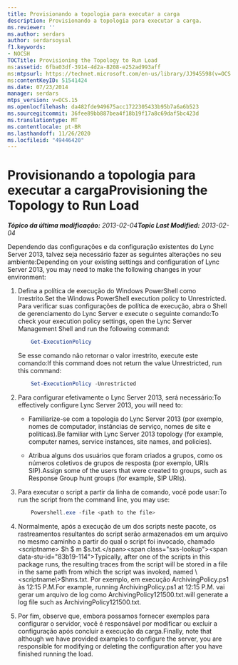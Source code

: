 ```yaml
---
title: Provisionando a topologia para executar a carga
description: Provisionando a topologia para executar a carga.
ms.reviewer: ''
ms.author: serdars
author: serdarsoysal
f1.keywords:
- NOCSH
TOCTitle: Provisioning the Topology to Run Load
ms:assetid: 6fba03df-3914-4d2a-8208-e252ad993aff
ms:mtpsurl: https://technet.microsoft.com/en-us/library/JJ945598(v=OCS.15)
ms:contentKeyID: 51541424
ms.date: 07/23/2014
manager: serdars
mtps_version: v=OCS.15
ms.openlocfilehash: da482fde949675acc1722305433b95b7a6a6b523
ms.sourcegitcommit: 36fee89bb887bea4f18b19f17a8c69daf5bc423d
ms.translationtype: MT
ms.contentlocale: pt-BR
ms.lasthandoff: 11/26/2020
ms.locfileid: "49446420"
---
```

# <a name="provisioning-the-topology-to-run-load"></a><span data-ttu-id="83b19-103">Provisionando a topologia para executar a carga</span><span class="sxs-lookup"><span data-stu-id="83b19-103">Provisioning the Topology to Run Load</span></span>

<div data-xmlns="http://www.w3.org/1999/xhtml">

<div class="topic" data-xmlns="http://www.w3.org/1999/xhtml" data-msxsl="urn:schemas-microsoft-com:xslt" data-cs="https://msdn.microsoft.com/">

<div data-asp="https://msdn2.microsoft.com/asp">



</div>

<div id="mainSection">

<div id="mainBody"><span data-ttu-id="83b19-104">

<span> </span></span><span class="sxs-lookup"><span data-stu-id="83b19-104">

<span> </span></span></span>

<span data-ttu-id="83b19-105">_**Tópico da última modificação:** 2013-02-04_</span><span class="sxs-lookup"><span data-stu-id="83b19-105">_**Topic Last Modified:** 2013-02-04_</span></span>

<div>

<span data-ttu-id="83b19-106">Dependendo das configurações e da configuração existentes do Lync Server 2013, talvez seja necessário fazer as seguintes alterações no seu ambiente:</span><span class="sxs-lookup"><span data-stu-id="83b19-106">Depending on your existing settings and configuration of Lync Server 2013, you may need to make the following changes in your environment:</span></span>

1.  <span data-ttu-id="83b19-107">Defina a política de execução do Windows PowerShell como Irrestrito.</span><span class="sxs-lookup"><span data-stu-id="83b19-107">Set the Windows PowerShell execution policy to Unrestricted.</span></span> <span data-ttu-id="83b19-108">Para verificar suas configurações de política de execução, abra o Shell de gerenciamento do Lync Server e execute o seguinte comando:</span><span class="sxs-lookup"><span data-stu-id="83b19-108">To check your execution policy settings, open the Lync Server Management Shell and run the following command:</span></span>

    ``` powershell
        Get-ExecutionPolicy
    ```        

    <span data-ttu-id="83b19-109">Se esse comando não retornar o valor irrestrito, execute este comando:</span><span class="sxs-lookup"><span data-stu-id="83b19-109">If this command does not return the value Unrestricted, run this command:</span></span>

    ``` powershell
        Set-ExecutionPolicy -Unrestricted
    ```

2.  <span data-ttu-id="83b19-110">Para configurar efetivamente o Lync Server 2013, será necessário:</span><span class="sxs-lookup"><span data-stu-id="83b19-110">To effectively configure Lync Server 2013, you will need to:</span></span>
    
      - <span data-ttu-id="83b19-111">Familiarize-se com a topologia do Lync Server 2013 (por exemplo, nomes de computador, instâncias de serviço, nomes de site e políticas).</span><span class="sxs-lookup"><span data-stu-id="83b19-111">Be familiar with Lync Server 2013 topology (for example, computer names, service instances, site names, and policies).</span></span>
    
      - <span data-ttu-id="83b19-112">Atribua alguns dos usuários que foram criados a grupos, como os números coletivos de grupos de resposta (por exemplo, URIs SIP).</span><span class="sxs-lookup"><span data-stu-id="83b19-112">Assign some of the users that were created to groups, such as Response Group hunt groups (for example, SIP URIs).</span></span>

3.  <span data-ttu-id="83b19-113">Para executar o script a partir da linha de comando, você pode usar:</span><span class="sxs-lookup"><span data-stu-id="83b19-113">To run the script from the command line, you may use:</span></span>

    ``` powershell
        Powershell.exe -file <path to the file>
    ```
    
4.  <span data-ttu-id="83b19-114">Normalmente, após a execução de um dos scripts neste pacote, os rastreamentos resultantes do script serão armazenados em um arquivo no mesmo caminho a partir do qual o script foi invocado, chamado \<scriptname\> $h $ m $s.txt.</span><span class="sxs-lookup"><span data-stu-id="83b19-114">Typically, after one of the scripts in this package runs, the resulting traces from the script will be stored in a file in the same path from which the script was invoked, named \<scriptname\>$h$m$s.txt.</span></span> <span data-ttu-id="83b19-115">Por exemplo, em execução ArchivingPolicy.ps1 às 12:15 P.M.</span><span class="sxs-lookup"><span data-stu-id="83b19-115">For example, running ArchivingPolicy.ps1 at 12:15 P.M.</span></span> <span data-ttu-id="83b19-116">vai gerar um arquivo de log como ArchivingPolicy121500.txt.</span><span class="sxs-lookup"><span data-stu-id="83b19-116">will generate a log file such as ArchivingPolicy121500.txt.</span></span>

5.  <span data-ttu-id="83b19-117">Por fim, observe que, embora possamos fornecer exemplos para configurar o servidor, você é responsável por modificar ou excluir a configuração após concluir a execução da carga.</span><span class="sxs-lookup"><span data-stu-id="83b19-117">Finally, note that although we have provided examples to configure the server, you are responsible for modifying or deleting the configuration after you have finished running the load.</span></span>

<span data-ttu-id="83b19-118"></div>

</div>

<span> </span>

</div>

</div>

</span><span class="sxs-lookup"><span data-stu-id="83b19-118"></div>

</div>

<span> </span>

</div>

</div>

</span></span></div>

